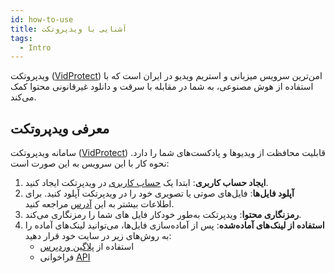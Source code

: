 ```yaml
---
id: how-to-use
title: آشنایی با ویدپروتکت
tags:
  - Intro
---
```


ویدپروتکت ([VidProtect][]) امن‌ترین سرویس میزبانی و استریم ویدیو در ایران است که با استفاده از هوش مصنوعی، به شما در مقابله با سرقت و دانلود غیرقانونی محتوا کمک می‌کند.

## معرفی ویدپروتکت

سامانه ویدپروتکت ([VidProtect][]) قابلیت محافظت از ویدیوها و پادکست‌های شما را دارد. نحوه کار با این سرویس به این صورت است:

1. **ایجاد حساب کاربری**: ابتدا یک [حساب کاربری][] در ویدپرتکت ایجاد کنید.
2. **آپلود فایل‌ها**: فایل‌های صوتی یا تصویری خود را در ویدپرتکت آپلود کنید. برای اطلاعات بیشتر به این [آدرس][] مراجعه کنید.
3. **رمزنگاری محتوا**: ویدپرتکت به‌طور خودکار فایل های شما را رمزنگاری می‌کند.
4. **استفاده از لینک‌های آماده‌شده**: پس از آماده‌سازی فایل‌ها، می‌توانید لینک‌های آماده را به روش‌های زیر در سایت خود قرار دهید:
    - استفاده از [پلاگین وردپرس][]
    - فراخوانی [API][]


[VidProtect]: https://vidprotect.ir
[API]: ../developers/00-setup.md
[پلاگین وردپرس]: ../wordpress/01-video.md
[حساب کاربری]: https://vidprotect.ir/auth/register
[آدرس]: ../panel-guideline/storage/file.md